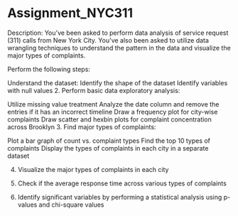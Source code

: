 # Assignment_NYC311
Description:  You've been asked to perform data analysis of service request (311) calls from New York City. You've also been asked to utilize data wrangling techniques to understand the pattern in the data and visualize the major types of complaints.

Perform the following steps:

Understand the dataset:
Identify the shape of the dataset
Identify variables with null values
2. Perform basic data exploratory analysis:

Utilize missing value treatment
Analyze the date column and remove the entries if it has an incorrect timeline
Draw a frequency plot for city-wise complaints
Draw scatter and hexbin plots for complaint concentration across Brooklyn
3. Find major types of complaints:

Plot a bar graph of count vs. complaint types
Find the top 10 types of complaints
Display the types of complaints in each city in a separate dataset
 

4. Visualize the major types of complaints in each city

5. Check if the average response time across various types of complaints

6. Identify significant variables by performing a statistical analysis using p-values and chi-square values
